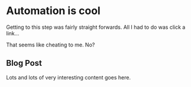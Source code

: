 # Automation is cool

Getting to this step was fairly straight forwards. All I had to do was click a link...

That seems like cheating to me. No?

## Blog Post

Lots and lots of very interesting content goes here.
